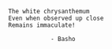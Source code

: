 

    The white chrysanthemum
    Even when observed up close
    Remains immaculate!

                - Basho


